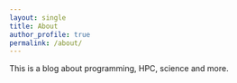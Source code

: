 ```yaml
---
layout: single
title: About
author_profile: true
permalink: /about/
---
```


This is a blog about programming, HPC, science and more.
